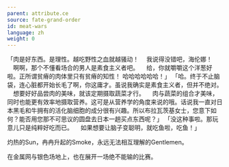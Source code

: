 ```yaml
---
parent: attribute.ce
source: fate-grand-order
id: meat-wars
language: zh
weight: 0
---
```


「肉是好东西。是理性。越吃野性之血就越骚动！
　我说得没错吧，海伦娜！
　啊啊，那个不懂看场合的男人是素食主义者吧。
　给，你就嚼嚼这个洋葱好啦。正所谓贫瘠的肉体里只有贫瘠的知性！ 哈哈哈哈哈哈！」
「哈。终于不止脑袋，连心脏都开始长毛了啊，你这庸才。虽说我确实是素食主义者，但并不绝对。
　想要好好品尝肉的美味，就该定期摄取蔬菜才行。
　肉与蔬菜的组合才美味，同时也能更有效率地摄取营养。这可是从营养学的角度来说的哦。话说我一直对日本黑毛和牛拥有的活化脑细胞的成分很有兴趣。所以布拉瓦茨基女士，您意下如何？能否用您那不可思议的圆盘去日本一趟买点东西呢？」
「没这种事啦。那玩意儿只是纯粹好吃而已。
　如果想要让脑子变聪明，就吃鱼啦，吃鱼！」

灼热的Sun，冉冉升起的Smoke，永远无法相互理解的Gentlemen。

在金属网与银色场地上，也在展开一场绝不能输的比赛。
